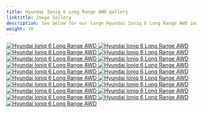 ```yaml
---
title: Hyundai Ioniq 6 Long Range AWD gallery
linktitle: Image Gallery
description: See below for our large Hyundai Ioniq 6 Long Range AWD image gallery. Click pictures for high-resolution versions.
weight: 10
---
```

<!-- markdownlint-disable MD033 -->
<div class="pswp-gallery pswp-gallery--single-column" id="my-gallery">
<a href="https://media.evkx.net/multimedia/models/hyundai/ioniq_6/ioniq_6_long_range_awd/exterior_1.jpg"
data-pswp-src="https://media.evkx.net/multimedia/models/hyundai/ioniq_6/ioniq_6_long_range_awd/exterior_1.jpg"
data-pswp-width="3000"
data-pswp-height="2001" 
target="_blank">
<img src="https://media.evkx.net/multimedia/models/hyundai/ioniq_6/ioniq_6_long_range_awd/exterior_1_st.jpg" alt="Hyundai Ioniq 6 Long Range AWD" />
</a>
<a href="https://media.evkx.net/multimedia/models/hyundai/ioniq_6/ioniq_6_long_range_awd/exterior_2.jpg"
data-pswp-src="https://media.evkx.net/multimedia/models/hyundai/ioniq_6/ioniq_6_long_range_awd/exterior_2.jpg"
data-pswp-width="3000"
data-pswp-height="1687" 
target="_blank">
<img src="https://media.evkx.net/multimedia/models/hyundai/ioniq_6/ioniq_6_long_range_awd/exterior_2_st.jpg" alt="Hyundai Ioniq 6 Long Range AWD" />
</a>
<a href="https://media.evkx.net/multimedia/models/hyundai/ioniq_6/ioniq_6_long_range_awd/exterior_3.jpg"
data-pswp-src="https://media.evkx.net/multimedia/models/hyundai/ioniq_6/ioniq_6_long_range_awd/exterior_3.jpg"
data-pswp-width="3000"
data-pswp-height="2250" 
target="_blank">
<img src="https://media.evkx.net/multimedia/models/hyundai/ioniq_6/ioniq_6_long_range_awd/exterior_3_st.jpg" alt="Hyundai Ioniq 6 Long Range AWD" />
</a>
<a href="https://media.evkx.net/multimedia/models/hyundai/ioniq_6/ioniq_6_long_range_awd/exterior_4.jpg"
data-pswp-src="https://media.evkx.net/multimedia/models/hyundai/ioniq_6/ioniq_6_long_range_awd/exterior_4.jpg"
data-pswp-width="3000"
data-pswp-height="2001" 
target="_blank">
<img src="https://media.evkx.net/multimedia/models/hyundai/ioniq_6/ioniq_6_long_range_awd/exterior_4_st.jpg" alt="Hyundai Ioniq 6 Long Range AWD" />
</a>
<a href="https://media.evkx.net/multimedia/models/hyundai/ioniq_6/ioniq_6_long_range_awd/frontseats_1.jpg"
data-pswp-src="https://media.evkx.net/multimedia/models/hyundai/ioniq_6/ioniq_6_long_range_awd/frontseats_1.jpg"
data-pswp-width="3000"
data-pswp-height="2000" 
target="_blank">
<img src="https://media.evkx.net/multimedia/models/hyundai/ioniq_6/ioniq_6_long_range_awd/frontseats_1_st.jpg" alt="Hyundai Ioniq 6 Long Range AWD" />
</a>
<a href="https://media.evkx.net/multimedia/models/hyundai/ioniq_6/ioniq_6_long_range_awd/frontseats_2.jpg"
data-pswp-src="https://media.evkx.net/multimedia/models/hyundai/ioniq_6/ioniq_6_long_range_awd/frontseats_2.jpg"
data-pswp-width="3000"
data-pswp-height="1716" 
target="_blank">
<img src="https://media.evkx.net/multimedia/models/hyundai/ioniq_6/ioniq_6_long_range_awd/frontseats_2_st.jpg" alt="Hyundai Ioniq 6 Long Range AWD" />
</a>
<a href="https://media.evkx.net/multimedia/models/hyundai/ioniq_6/ioniq_6_long_range_awd/headlights_1.jpg"
data-pswp-src="https://media.evkx.net/multimedia/models/hyundai/ioniq_6/ioniq_6_long_range_awd/headlights_1.jpg"
data-pswp-width="3000"
data-pswp-height="2000" 
target="_blank">
<img src="https://media.evkx.net/multimedia/models/hyundai/ioniq_6/ioniq_6_long_range_awd/headlights_1_st.jpg" alt="Hyundai Ioniq 6 Long Range AWD" />
</a>
<a href="https://media.evkx.net/multimedia/models/hyundai/ioniq_6/ioniq_6_long_range_awd/interior_1.jpg"
data-pswp-src="https://media.evkx.net/multimedia/models/hyundai/ioniq_6/ioniq_6_long_range_awd/interior_1.jpg"
data-pswp-width="3000"
data-pswp-height="1729" 
target="_blank">
<img src="https://media.evkx.net/multimedia/models/hyundai/ioniq_6/ioniq_6_long_range_awd/interior_1_st.jpg" alt="Hyundai Ioniq 6 Long Range AWD" />
</a>
<a href="https://media.evkx.net/multimedia/models/hyundai/ioniq_6/ioniq_6_long_range_awd/interior_2.jpg"
data-pswp-src="https://media.evkx.net/multimedia/models/hyundai/ioniq_6/ioniq_6_long_range_awd/interior_2.jpg"
data-pswp-width="3000"
data-pswp-height="2000" 
target="_blank">
<img src="https://media.evkx.net/multimedia/models/hyundai/ioniq_6/ioniq_6_long_range_awd/interior_2_st.jpg" alt="Hyundai Ioniq 6 Long Range AWD" />
</a>
<a href="https://media.evkx.net/multimedia/models/hyundai/ioniq_6/ioniq_6_long_range_awd/interior_3.jpg"
data-pswp-src="https://media.evkx.net/multimedia/models/hyundai/ioniq_6/ioniq_6_long_range_awd/interior_3.jpg"
data-pswp-width="3000"
data-pswp-height="2001" 
target="_blank">
<img src="https://media.evkx.net/multimedia/models/hyundai/ioniq_6/ioniq_6_long_range_awd/interior_3_st.jpg" alt="Hyundai Ioniq 6 Long Range AWD" />
</a>
<a href="https://media.evkx.net/multimedia/models/hyundai/ioniq_6/ioniq_6_long_range_awd/main_1.jpg"
data-pswp-src="https://media.evkx.net/multimedia/models/hyundai/ioniq_6/ioniq_6_long_range_awd/main_1.jpg"
data-pswp-width="3000"
data-pswp-height="2001" 
target="_blank">
<img src="https://media.evkx.net/multimedia/models/hyundai/ioniq_6/ioniq_6_long_range_awd/main_1_st.jpg" alt="Hyundai Ioniq 6 Long Range AWD" />
</a>
<a href="https://media.evkx.net/multimedia/models/hyundai/ioniq_6/ioniq_6_long_range_awd/rearlights_1.jpg"
data-pswp-src="https://media.evkx.net/multimedia/models/hyundai/ioniq_6/ioniq_6_long_range_awd/rearlights_1.jpg"
data-pswp-width="3000"
data-pswp-height="2001" 
target="_blank">
<img src="https://media.evkx.net/multimedia/models/hyundai/ioniq_6/ioniq_6_long_range_awd/rearlights_1_st.jpg" alt="Hyundai Ioniq 6 Long Range AWD" />
</a>
<a href="https://media.evkx.net/multimedia/models/hyundai/ioniq_6/ioniq_6_long_range_awd/screens_1.jpg"
data-pswp-src="https://media.evkx.net/multimedia/models/hyundai/ioniq_6/ioniq_6_long_range_awd/screens_1.jpg"
data-pswp-width="3000"
data-pswp-height="2000" 
target="_blank">
<img src="https://media.evkx.net/multimedia/models/hyundai/ioniq_6/ioniq_6_long_range_awd/screens_1_st.jpg" alt="Hyundai Ioniq 6 Long Range AWD" />
</a>
<a href="https://media.evkx.net/multimedia/models/hyundai/ioniq_6/ioniq_6_long_range_awd/screens_2.jpg"
data-pswp-src="https://media.evkx.net/multimedia/models/hyundai/ioniq_6/ioniq_6_long_range_awd/screens_2.jpg"
data-pswp-width="3000"
data-pswp-height="2000" 
target="_blank">
<img src="https://media.evkx.net/multimedia/models/hyundai/ioniq_6/ioniq_6_long_range_awd/screens_2_st.jpg" alt="Hyundai Ioniq 6 Long Range AWD" />
</a>
<a href="https://media.evkx.net/multimedia/models/hyundai/ioniq_6/ioniq_6_long_range_awd/screens_3.jpg"
data-pswp-src="https://media.evkx.net/multimedia/models/hyundai/ioniq_6/ioniq_6_long_range_awd/screens_3.jpg"
data-pswp-width="3000"
data-pswp-height="2001" 
target="_blank">
<img src="https://media.evkx.net/multimedia/models/hyundai/ioniq_6/ioniq_6_long_range_awd/screens_3_st.jpg" alt="Hyundai Ioniq 6 Long Range AWD" />
</a>
<a href="https://media.evkx.net/multimedia/models/hyundai/ioniq_6/ioniq_6_long_range_awd/secondrowseats_1.jpg"
data-pswp-src="https://media.evkx.net/multimedia/models/hyundai/ioniq_6/ioniq_6_long_range_awd/secondrowseats_1.jpg"
data-pswp-width="3000"
data-pswp-height="2123" 
target="_blank">
<img src="https://media.evkx.net/multimedia/models/hyundai/ioniq_6/ioniq_6_long_range_awd/secondrowseats_1_st.jpg" alt="Hyundai Ioniq 6 Long Range AWD" />
</a>
<a href="https://media.evkx.net/multimedia/models/hyundai/ioniq_6/ioniq_6_long_range_awd/secondrowseats_2.jpg"
data-pswp-src="https://media.evkx.net/multimedia/models/hyundai/ioniq_6/ioniq_6_long_range_awd/secondrowseats_2.jpg"
data-pswp-width="3000"
data-pswp-height="2000" 
target="_blank">
<img src="https://media.evkx.net/multimedia/models/hyundai/ioniq_6/ioniq_6_long_range_awd/secondrowseats_2_st.jpg" alt="Hyundai Ioniq 6 Long Range AWD" />
</a>
<a href="https://media.evkx.net/multimedia/models/hyundai/ioniq_6/ioniq_6_long_range_awd/soundsystem_1.jpg"
data-pswp-src="https://media.evkx.net/multimedia/models/hyundai/ioniq_6/ioniq_6_long_range_awd/soundsystem_1.jpg"
data-pswp-width="3000"
data-pswp-height="2100" 
target="_blank">
<img src="https://media.evkx.net/multimedia/models/hyundai/ioniq_6/ioniq_6_long_range_awd/soundsystem_1_st.jpg" alt="Hyundai Ioniq 6 Long Range AWD" />
</a>
<a href="https://media.evkx.net/multimedia/models/hyundai/ioniq_6/ioniq_6_long_range_awd/v2l_1.jpg"
data-pswp-src="https://media.evkx.net/multimedia/models/hyundai/ioniq_6/ioniq_6_long_range_awd/v2l_1.jpg"
data-pswp-width="3000"
data-pswp-height="2001" 
target="_blank">
<img src="https://media.evkx.net/multimedia/models/hyundai/ioniq_6/ioniq_6_long_range_awd/v2l_1_st.jpg" alt="Hyundai Ioniq 6 Long Range AWD" />
</a>
</div>
<script type="module">
  import PhotoSwipeLightbox from '/js/photoswipe-lightbox.esm.js';
    const lightbox = new PhotoSwipeLightbox({
       gallery: '#my-gallery',
        children: 'a',
        pswpModule: () => import('/js/photoswipe.esm.js')
    });
lightbox.init();
</script>
